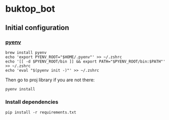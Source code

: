 # buktop_bot

## Initial configuration

### [pyenv](https://github.com/pyenv/pyenv)

```shell
brew install pyenv
echo 'export PYENV_ROOT="$HOME/.pyenv"' >> ~/.zshrc
echo '[[ -d $PYENV_ROOT/bin ]] && export PATH="$PYENV_ROOT/bin:$PATH"' >> ~/.zshrc
echo 'eval "$(pyenv init -)"' >> ~/.zshrc
```

Then go to proj library if you are not there:

```shell
pyenv install
```

### Install dependencies

```shell
pip install -r requirements.txt
```

